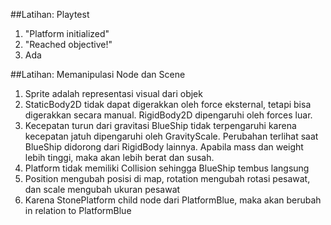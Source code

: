 ##Latihan: Playtest

1.  "Platform initialized"
2.  "Reached objective!"
3.  Ada

##Latihan: Memanipulasi Node dan Scene
1. Sprite adalah representasi visual dari objek
2. StaticBody2D tidak dapat digerakkan oleh force eksternal, tetapi bisa digerakkan secara manual. RigidBody2D dipengaruhi oleh forces luar.
3. Kecepatan turun dari gravitasi BlueShip tidak terpengaruhi karena kecepatan jatuh dipengaruhi oleh GravityScale. Perubahan terlihat saat BlueShip didorong dari RigidBody lainnya. Apabila mass dan weight lebih tinggi, maka akan lebih berat dan susah.
4. Platform tidak memiliki Collision sehingga BlueShip tembus langsung
5. Position mengubah posisi di map, rotation mengubah rotasi pesawat, dan scale mengubah ukuran pesawat
6. Karena StonePlatform child node dari PlatformBlue, maka akan berubah in relation to PlatformBlue
